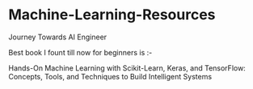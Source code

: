 # Machine-Learning-Resources
Journey Towards AI Engineer

Best book I fount till now for beginners is :-

Hands-On Machine Learning with Scikit-Learn, Keras, and TensorFlow: Concepts, Tools, and Techniques to Build Intelligent Systems
